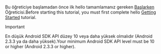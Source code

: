 <span data-ttu-id="251a3-101">Bu öğreticiye başlamadan önce ilk hello tamamlamanız gereken [Başlarken](../articles/mobile-engagement/mobile-engagement-android-get-started.md) Öğreticisi.</span><span class="sxs-lookup"><span data-stu-id="251a3-101">Before starting this tutorial, you must first complete hello [Getting Started](../articles/mobile-engagement/mobile-engagement-android-get-started.md) tutorial.</span></span>

> [!IMPORTANT]
> <span data-ttu-id="251a3-102">En düşük Android SDK API düzey 10 veya daha yüksek olmalıdır (Android 2.3.3 ya da daha yüksek).</span><span class="sxs-lookup"><span data-stu-id="251a3-102">Your minimum Android SDK API level must be 10 or higher (Android 2.3.3 or higher).</span></span>
> 
> 

